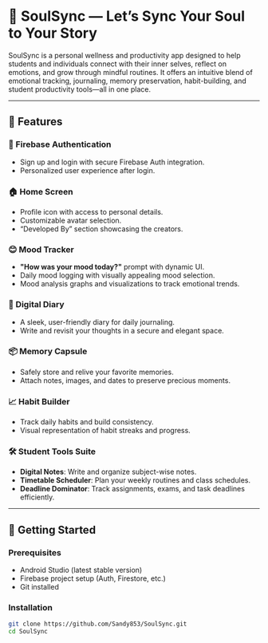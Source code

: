 # 🌟 SoulSync — Let’s Sync Your Soul to Your Story

SoulSync is a personal wellness and productivity app designed to help students and individuals connect with their inner selves, reflect on emotions, and grow through mindful routines. It offers an intuitive blend of emotional tracking, journaling, memory preservation, habit-building, and student productivity tools—all in one place.

---

## 📱 Features

### 🔐 Firebase Authentication
- Sign up and login with secure Firebase Auth integration.
- Personalized user experience after login.

### 🏠 Home Screen
- Profile icon with access to personal details.
- Customizable avatar selection.
- “Developed By” section showcasing the creators.

### 😊 Mood Tracker
- **"How was your mood today?"** prompt with dynamic UI.
- Daily mood logging with visually appealing mood selection.
- Mood analysis graphs and visualizations to track emotional trends.

### 📔 Digital Diary
- A sleek, user-friendly diary for daily journaling.
- Write and revisit your thoughts in a secure and elegant space.

### 📦 Memory Capsule
- Safely store and relive your favorite memories.
- Attach notes, images, and dates to preserve precious moments.

### 📈 Habit Builder
- Track daily habits and build consistency.
- Visual representation of habit streaks and progress.

### 🛠️ Student Tools Suite
- **Digital Notes**: Write and organize subject-wise notes.
- **Timetable Scheduler**: Plan your weekly routines and class schedules.
- **Deadline Dominator**: Track assignments, exams, and task deadlines efficiently.

---

## 🚀 Getting Started

### Prerequisites
- Android Studio (latest stable version)
- Firebase project setup (Auth, Firestore, etc.)
- Git installed

### Installation
```bash
git clone https://github.com/Sandy853/SoulSync.git
cd SoulSync
